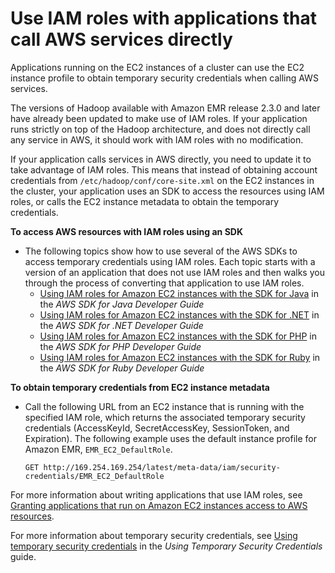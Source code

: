 # Use IAM roles with applications that call AWS services directly<a name="emr-iam-roles-calling"></a>

Applications running on the EC2 instances of a cluster can use the EC2 instance profile to obtain temporary security credentials when calling AWS services\.

The versions of Hadoop available with Amazon EMR release 2\.3\.0 and later have already been updated to make use of IAM roles\. If your application runs strictly on top of the Hadoop architecture, and does not directly call any service in AWS, it should work with IAM roles with no modification\.

If your application calls services in AWS directly, you need to update it to take advantage of IAM roles\. This means that instead of obtaining account credentials from `/etc/hadoop/conf/core-site.xml` on the EC2 instances in the cluster, your application uses an SDK to access the resources using IAM roles, or calls the EC2 instance metadata to obtain the temporary credentials\.

**To access AWS resources with IAM roles using an SDK**
+ The following topics show how to use several of the AWS SDKs to access temporary credentials using IAM roles\. Each topic starts with a version of an application that does not use IAM roles and then walks you through the process of converting that application to use IAM roles\. 
  +  [Using IAM roles for Amazon EC2 instances with the SDK for Java](https://docs.aws.amazon.com/sdk-for-java/v1/developer-guide/java-dg-roles.html) in the *AWS SDK for Java Developer Guide* 
  +  [Using IAM roles for Amazon EC2 instances with the SDK for \.NET](https://docs.aws.amazon.com/sdk-for-net/latest/developer-guide/net-dg-roles.html) in the *AWS SDK for \.NET Developer Guide* 
  +  [Using IAM roles for Amazon EC2 instances with the SDK for PHP](https://docs.aws.amazon.com/aws-sdk-php/guide/latest/php-dg-roles.html) in the *AWS SDK for PHP Developer Guide* 
  +  [Using IAM roles for Amazon EC2 instances with the SDK for Ruby](https://docs.aws.amazon.com/sdk-for-ruby/v3/developer-guide/ruby-dg-roles.html) in the *AWS SDK for Ruby Developer Guide* 

**To obtain temporary credentials from EC2 instance metadata**
+ Call the following URL from an EC2 instance that is running with the specified IAM role, which returns the associated temporary security credentials \(AccessKeyId, SecretAccessKey, SessionToken, and Expiration\)\. The following example uses the default instance profile for Amazon EMR, `EMR_EC2_DefaultRole`\. 

  ```
  GET http://169.254.169.254/latest/meta-data/iam/security-credentials/EMR_EC2_DefaultRole
  ```

For more information about writing applications that use IAM roles, see [Granting applications that run on Amazon EC2 instances access to AWS resources](https://docs.aws.amazon.com/IAM/latest/UserGuide/role-usecase-ec2app.html)\.

For more information about temporary security credentials, see [Using temporary security credentials](https://docs.aws.amazon.com/STS/latest/UsingSTS/using-temp-creds.html) in the *Using Temporary Security Credentials* guide\. 